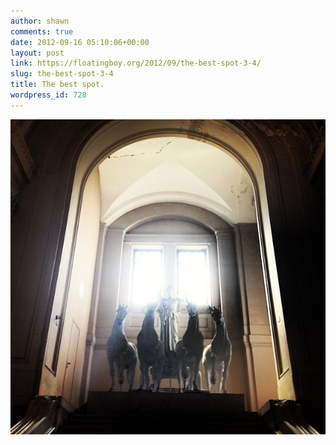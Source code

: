 ```yaml
---
author: shawn
comments: true
date: 2012-09-16 05:10:06+00:00
layout: post
link: https://floatingboy.org/2012/09/the-best-spot-3-4/
slug: the-best-spot-3-4
title: The best spot.
wordpress_id: 728
---
```


![](/assets/media/2012/09/9063dcb603eb11e290ea1231380f301e_7.jpg)

